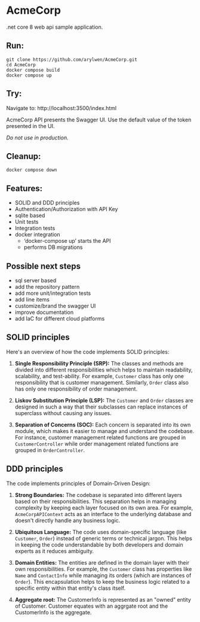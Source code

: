 # AcmeCorp
.net core 8 web api sample application.

## Run:
```
git clone https://github.com/arylwen/AcmeCorp.git
cd AcmeCorp
docker compose build
docker compose up
```
## Try:

Navigate to: http://localhost:3500/index.html

AcmeCorp API presents the Swagger UI. Use the default value of the token presented in the UI.

*Do not use in production.*

## Cleanup:
```
docker compose down
```
## Features:
* SOLID and DDD principles
* Authentication/Authorization with API Key
* sqlite based
* Unit tests
* Integration tests
* docker integration
    * ‘docker-compose up’ starts the API
    *  performs DB migrations 

## Possible next steps
* sql server based
* add the repository pattern
* add more unit/integration tests
* add line items
* customize/brand the swagger UI
* improve documentation
* add IaC for different cloud platforms

## SOLID principles
Here's an overview of how the code implements SOLID principles:

1. **Single Responsibility Principle (SRP):** The classes and methods are divided into different responsibilities which helps to maintain readability, scalability, and test-ability. For example, `Customer` class has only one responsibility that is customer management. Similarly, `Order` class also has only one responsibility of order management.

2. **Liskov Substitution Principle (LSP):** The `Customer` and `Order` classes are designed in such a way that their subclasses can replace instances of superclass without causing any issues. 

3. **Separation of Concerns (SOC):** Each concern is separated into its own module, which makes it easier to manage and understand the codebase. For instance, customer management related functions are grouped in `CustomerController` while order management related functions are grouped in `OrderController`.

## DDD principles
The code implements principles of Domain-Driven Design:

1. **Strong Boundaries:** The codebase is separated into different layers based on their responsibilities. This separation helps in managing complexity by keeping each layer focused on its own area. For example, `AcmeCorpAPIContext` acts as an interface to the underlying database and doesn't directly handle any business logic.

2. **Ubiquitous Language:** The code uses domain-specific language (like `Customer`, `Order`) instead of generic terms or technical jargon. This helps in keeping the code understandable by both developers and domain experts as it reduces ambiguity.

3. **Domain Entities:** The entities are defined in the domain layer with their own responsibilities. For example, the `Customer` class has properties like `Name` and `ContactInfo` while managing its orders (which are instances of `Order`). This encapsulation helps to keep the business logic related to a specific entity within that entity's class itself.

4. **Aggregate root:** The CustomerInfo is represented as an "owned" entity of Customer. Customer equates with an aggrgate root and the CustomerInfo is the aggregate.